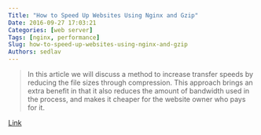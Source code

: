 ```yaml
---
Title: "How to Speed Up Websites Using Nginx and Gzip"
Date: 2016-09-27 17:03:21
Categories: [web server]
Tags: [nginx, performance]
Slug: how-to-speed-up-websites-using-nginx-and-gzip
Authors: sedlav
---
```


> In this article we will discuss a method to increase transfer speeds by reducing the file sizes through compression. This approach brings an extra benefit in that it also reduces the amount of bandwidth used in the process, and makes it cheaper for the website owner who pays for it.

[Link](http://www.tecmint.com/increase-nginx-performance-enable-gzip-compression-module/)
